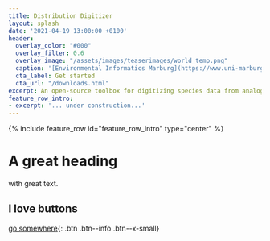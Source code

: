 ```yaml
---
title: Distribution Digitizer
layout: splash
date: '2021-04-19 13:00:00 +0100'
header:
  overlay_color: "#000"
  overlay_filter: 0.6
  overlay_image: "/assets/images/teaserimages/world_temp.png"
  caption: '[Environmental Informatics Marburg](https://www.uni-marburg.de/en/fb19/disciplines/physisch/environmentalinformatics)'
  cta_label: Get started
  cta_url: "/downloads.html"
excerpt: An open-source toolbox for digitizing species data from analogue books
feature_row_intro:
- excerpt: '... under construction...'
---
```


{% include feature_row id="feature_row_intro" type="center" %}



# A great heading

with great text.


## I love buttons

[go somewhere](/units.html){: .btn .btn--info .btn--x-small} 

